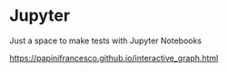 # Jupyter

Just a space to make tests with Jupyter Notebooks

https://papinifrancesco.github.io/interactive_graph.html
